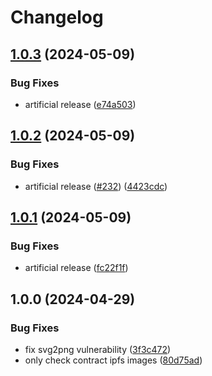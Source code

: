# Changelog

## [1.0.3](https://github.com/aeternity/aepp-graffiti/compare/graffiti-server-v1.0.2...graffiti-server-v1.0.3) (2024-05-09)


### Bug Fixes

* artificial release ([e74a503](https://github.com/aeternity/aepp-graffiti/commit/e74a503ddd99668dd6beb3eb2bc96a6cc54160a3))

## [1.0.2](https://github.com/aeternity/aepp-graffiti/compare/graffiti-server-v1.0.1...graffiti-server-v1.0.2) (2024-05-09)


### Bug Fixes

* artificial release ([#232](https://github.com/aeternity/aepp-graffiti/issues/232)) ([4423cdc](https://github.com/aeternity/aepp-graffiti/commit/4423cdcbf44d2d9871a38bd5ca7e23da5471b67c))

## [1.0.1](https://github.com/aeternity/aepp-graffiti/compare/graffiti-server-v1.0.0...graffiti-server-v1.0.1) (2024-05-09)


### Bug Fixes

* artificial release ([fc22f1f](https://github.com/aeternity/aepp-graffiti/commit/fc22f1f76d97e454eaea674afe7ede43590e6e67))

## 1.0.0 (2024-04-29)


### Bug Fixes

* fix svg2png vulnerability ([3f3c472](https://github.com/aeternity/aepp-graffiti/commit/3f3c472204422a707b02bd6c47a9f6ba0786dfce))
* only check contract ipfs images ([80d75ad](https://github.com/aeternity/aepp-graffiti/commit/80d75ad9bb382708427c59430d236af51654a73d))
